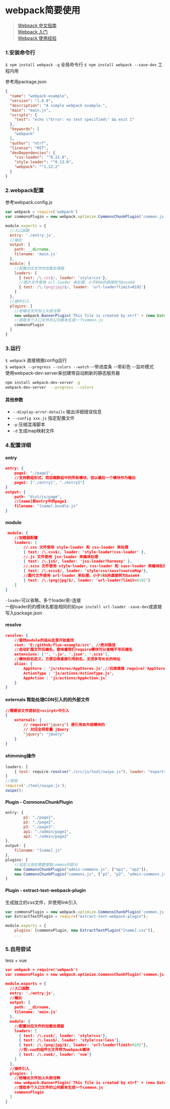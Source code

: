 # webpack简要使用
>[Webpack 中文指南](http://zhaoda.net/webpack-handbook/index.html)  
>[Webpack 入门](http://www.cnblogs.com/vajoy/p/4650467.html)  
>[Webpack 使用经验](http://www.cnblogs.com/giveiris/p/5237080.html)  

### 1.安装命令行
`$ npm install webpack -g` 全局命令行
`$ npm install webpack --save-dev` 工程内用

参考用package.json
```json
{
  "name": "webpack-example",
  "version": "1.0.0",
  "description": "A simple webpack example.",
  "main": "main.js",
  "scripts": {
    "test": "echo \"Error: no test specified\" && exit 1"
  },
  "keywords": [
    "webpack"
  ],
  "author": "ntrf",
  "license": "MIT",
  "devDependencies": {
    "css-loader": "^0.21.0",
    "style-loader": "^0.13.0",
    "webpack": "^1.12.2"
  }
}
```

### 2.webpack配置
参考webpack.config.js
```js
var webpack = require('webpack')
var commonsPlugin = new webpack.optimize.CommonsChunkPlugin('common.js');

module.exports = {
  //入口函数
  entry: './entry.js',
  //输出
  output: {
    path: __dirname,
    filename: 'main.js'
  },
  module: {
    //配置对应文件的加载处理器
    loaders: [
      { test: /\.css$/, loader: 'style!css'},
      //图片文件使用 url-loader 来处理，小于8kb的直接转为base64
      { test: /\.(png|jpg)$/, loader: 'url-loader?limit=8192'}
    ]
  },
  //插件引入
  plugins: [
    //给输出文件加上头部注释
    new webpack.BannerPlugin('This file is created by ntrf' + (new Date()).getTime()),
    //提取多个入口文件的公共脚本生成一个common.js
    commonsPlugin
  ]
}
```

### 3.运行
`$ webpack` 直接根据config运行  
`$ webpack --progress --colors --watch` --带进度条 --带彩色 --监听模式  
使用webpack-dev-server来创建带自动刷新的静态服务器  
```bash
npm install webpack-dev-server -g
webpack-dev-server  --progress --colors
```

#### 其他参数
+ `--display-error-details` 输出详细错误信息
+ `--config xxx.js` 指定配置文件
+ `-p` 压缩混淆脚本
+ `-d` 生成map映射文件 

### 4.配置详细
#### entry
```json
entry: {
    page1: "./page1",
    //支持数组形式，将加载数组中的所有模块，但以最后一个模块作为输出
    page2: ["./entry1", "./entry2"]
}
output: {
    path: "dist/js/page",
    //[name]即entry中的page1
    filename: "[name].bundle.js"
}
```

#### module
```json
 module: {
    //加载器配置
    loaders: [
        //.css 文件使用 style-loader 和 css-loader 来处理
        { test: /\.css$/, loader: 'style-loader!css-loader' },
        //.js 文件使用 jsx-loader 来编译处理
        { test: /\.js$/, loader: 'jsx-loader?harmony' },
        //.scss 文件使用 style-loader、css-loader 和 sass-loader 来编译处理
        { test: /\.scss$/, loader: 'style!css!sass?sourceMap'},
        //图片文件使用 url-loader 来处理，小于8kb的直接转为base64
        { test: /\.(png|jpg)$/, loader: 'url-loader?limit=8192'}
    ]
}
```
`-loader`可以省略，多个loader用`!`连接  
一般loader的的模块名都是相同的如`npm install url-loader -save-dev`或直接写入package.json  

#### resolve
```json
resolve: {
    //查找module的话从这里开始查找
    root: 'E:/github/flux-example/src', //绝对路径
    //自动扩展文件后缀名，意味着我们require模块可以省略不写后缀名
    extensions: ['', '.js', '.json', '.scss'],
    //模块别名定义，方便后续直接引用别名，无须多写长长的地址
    alias: {
        AppStore : 'js/stores/AppStores.js',//后续直接 require('AppStore') 即可
        ActionType : 'js/actions/ActionType.js',
        AppAction : 'js/actions/AppAction.js'
    }
}
```

#### externals 帮助处理CDN引入的的外部文件
```json
//需要该文件提前在<scirpt>中引入
{
    externals: {
        // require("jquery") 是引用自外部模块的
        // 对应全局变量 jQuery
        "jquery": "jQuery"
    }
}
```

#### shimming操作
```js
loaders: [
    { test: require.resolve("./src/js/tool/swipe.js"), loader: "exports?swipe"}
]
//使用
require('./tool/swipe.js');
swipe();
```

#### Plugin - CommonsChunkPlugin
```js
entry: {
        p1: "./page1",
        p2: "./page2",
        p3: "./page3",
        ap1: "./admin/page1",
        ap2: "./admin/page2"
},
output: {
    filename: "[name].js"
},
plugins: [
    //自定义选在需要提取common的部分
    new CommonsChunkPlugin("admin-commons.js", ["ap1", "ap2"]),
    new CommonsChunkPlugin("commons.js", ["p1", "p2", "admin-commons.js"])
]
```

#### Plugin - extract-text-webpack-plugin
生成独立的css文件，并使用link引入  
```js
var commonsPlugin = new webpack.optimize.CommonsChunkPlugin('common.js');
var ExtractTextPlugin = require("extract-text-webpack-plugin");

module.exports = {
    plugins: [commonsPlugin, new ExtractTextPlugin("[name].css")],
    ...
```


### 5.自用尝试
less + vue  
```json
var webpack = require('webpack')
var commonsPlugin = new webpack.optimize.CommonsChunkPlugin('common.js');

module.exports = {
  //入口函数
  entry: './entry.js',
  //输出
  output: {
    path: __dirname,
    filename: 'main.js'
  },
  module: {
    //配置对应文件的加载处理器
    loaders: [
      { test: /\.css$/, loader: 'style!css'},
      { test: /\.less$/, loader: 'style!css!less'},
      { test: /\.(png|jpg)$/, loader: 'url-loader?limit=8192'},
      //将.vue的组件化文件转为webpack模块
      { test: /\.vue$/, loader: 'vue'}
    ]
  },
  //插件引入
  plugins: [
    //给输出文件加上头部注释
    new webpack.BannerPlugin('This file is created by ntrf' + (new Date()).getTime()),
    //提取多个入口文件的公共脚本生成一个common.js
    commonsPlugin
  ]
}
```







